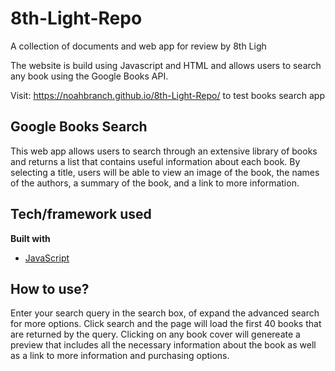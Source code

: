 # 8th-Light-Repo
A collection of documents and web app for review by 8th Ligh

The website is build using Javascript and HTML and allows users to search any book using the Google Books API.

Visit: https://noahbranch.github.io/8th-Light-Repo/ to test books search app

## Google Books Search
This web app allows users to search through an extensive library of books and returns a list that contains useful information about each book. By selecting a title, users will be able to view an image of the book, the names of the authors, a summary of the book, and a link to more information.

## Tech/framework used

<b>Built with</b>
- [JavaScript](https://www.javascript.com/)

## How to use?
Enter your search query in the search box, of expand the advanced search for more options. Click search and the page will load the first 40 books that are returned by the query. Clicking on any book cover will genereate a preview that includes all the necessary information about the book as well as a link to more information and purchasing options. 
